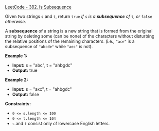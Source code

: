 
[LeetCode - 392. Is Subsequence](https://leetcode.com/problems/is-subsequence/)



Given two strings  `s`  and  `t`, return  `true` _if_ `s` _is a  **subsequence**  of_ `t`_, or_ `false` _otherwise_.

A  **subsequence**  of a string is a new string that is formed from the original string by deleting some (can be none) of the characters without disturbing the relative positions of the remaining characters. (i.e.,  `"ace"`  is a subsequence of  `"abcde"`  while  `"aec"`  is not).

**Example 1:**

 - **Input:** s = "abc", t = "ahbgdc"
 -    **Output:** true

**Example 2:**

 - **Input:** s = "axc", t = "ahbgdc"
 -    **Output:** false

**Constraints:**

-   `0 <= s.length <= 100`
-   `0 <= t.length <= 104`
-   `s`  and  `t`  consist only of lowercase English letters.
